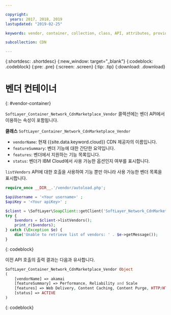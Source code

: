 ```yaml
---

copyright:
  years: 2017, 2018, 2019
lastupdated: "2019-02-25"

keywords: vendor, container, collection, class, API, attributes, provider

subcollection: CDN

---
```


{:shortdesc: .shortdesc}
{:new_window: target="_blank"}
{:codeblock: .codeblock}
{:pre: .pre}
{:screen: .screen}
{:tip: .tip}
{:download: .download}

# 벤더 컨테이너
{: #vendor-container}

`SoftLayer_Container_Network_CdnMarketplace_Vendor` 콜렉션에는 벤더 API에서 이용하는 속성이 포함됩니다.


**클래스** `SoftLayer_Container_Network_CdnMarketplace_Vendor`  
* `vendorName`: 현재 {{site.data.keyword.cloud}} CDN 제공자의 이름입니다.  
* `featureSummary`: 벤더 기능에 대한 간단한 요약입니다.  
* `features`: 벤더에서 지원하는 기능 목록입니다.  
* `status`: 벤더가 IBM Cloud에서 사용 가능한 옵션인지 여부를 표시합니다.


`listVendors` API에 대한 호출을 사용하여 기능 뿐만 아니라 사용 가능한 벤더 목록을 표시합니다.

```php
require_once __DIR__.'/vendor/autoload.php';

$apiUsername = '<Your username>' ;
$apiKey = '<Your apiKey>' ;

$client = \SoftLayer\SoapClient::getClient('SoftLayer_Network_CdnMarketplace_Vendor', null, $apiUsername, $apiKey);
try {
    $vendors = $client->listVendors();
    print_r($vendors);
} catch (\Exception $e) {
    die('Unable to retrieve list of vendors: ' . $e->getMessage());
}
```
{: codeblock}

이전 API 호출의 출력 결과는 다음과 유사합니다.

```php
SoftLayer_Container_Network_CdnMarketplace_Vendor Object
(
    [vendorName] => akamai
    [featureSummary] => Performance, Reliability and Scale
    [features] => Web Delivery, Content Caching, Content Purge, HTTP/HTTPS Support
    [status] => ACTIVE
)
```
{: codeblock}

